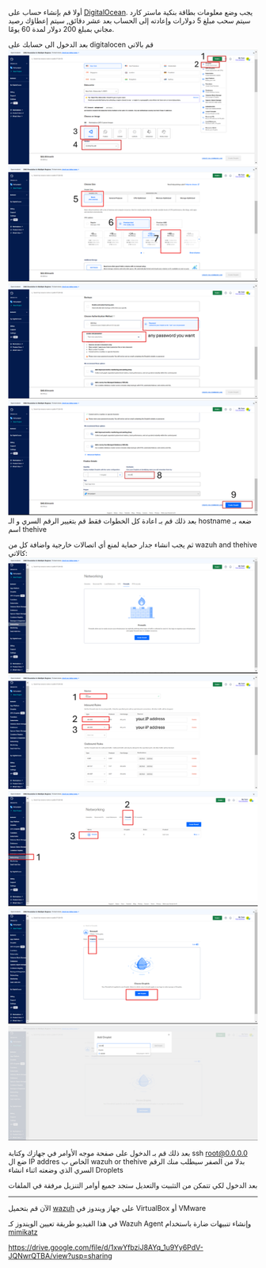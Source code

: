 أولا قم بإنشاء حساب على [DigitalOcean](https://cloud.digitalocean.com/registrations/new). يجب وضع معلومات بطاقة بنكية ماستر كارد سيتم سحب مبلغ 5 دولارات وإعادته إلى الحساب بعد عشر دقائق, سيتم إعطاؤك رصيد مجاني بمبلغ 200 دولار لمدة 60 يومًا.


بعد الدخول الى حسابك على digitalocen قم بالاتي  
![step 1](images/digitalocen1.PNG)
![step 2](images/digitalocen2.PNG)
![step 3](images/digitalocen3.PNG)
![step 4](images/digitalocen4.PNG)
بعد ذلك قم بـ اعادة كل الخطوات فقط قم بتغيير الرقم السري و الـ hostname ضعه بـ اسم thehive




ثم يجب انشاء جدار حماية لمنع أي اتصالات خارجية واضافة كل من  wazuh and thehive
 كالاتي:
 ![step 5](images/firewall1.png)
![step 6](images/firewall2.PNG)
![step 7](images/firewall3.PNG)
![step 8](images/firewall4.PNG)
![step 9](images/firewall5.PNG)




بعد ذلك قم بـ الدخول على صفحة موجه الأوامر في جهازك وكتابة 
ssh root@0.0.0.0 
ضع ال IP addres الخاص ب wazuh or thehive بدلا من الصفر سيطلب منك الرقم السري الذي وضعته اثناء انشاء Droplets

  بعد الدخول لكي تتمكن من التثبيت والتعديل ستجد جميع أوامر التنزيل مرفقة في الملفات 


  
 _____________________________________________________________________________________________________________________________

 الآن قم بتحميل [wazuh](https://documentation.wazuh.com/current/installation-guide/wazuh-agent/wazuh-agent-package-windows.html) على جهاز ويندوز في VirtualBox أو VMware

في هذا الفيديو طريقة تعيين الويندوز كـ Wazuh Agent وإنشاء تنبيهات ضارة باستخدام [mimikatz](https://github.com/gentilkiwi/mimikatz)

https://drive.google.com/file/d/1xwYfbziJ8AYq_1u9Yy6PdV-JQNwrQTBA/view?usp=sharing

   
